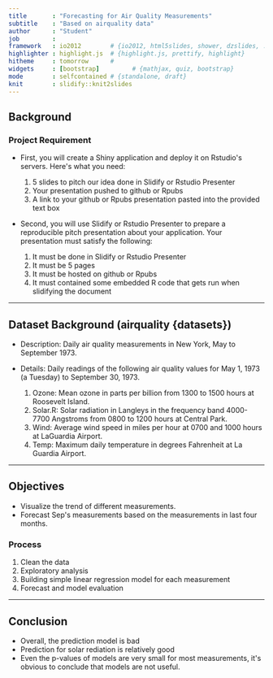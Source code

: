 ```yaml
---
title       : "Forecasting for Air Quality Measurements"
subtitle    : "Based on airquality data"
author      : "Student"
job         : 
framework   : io2012        # {io2012, html5slides, shower, dzslides, ...}
highlighter : highlight.js  # {highlight.js, prettify, highlight}
hitheme     : tomorrow      # 
widgets     : [bootstrap]         # {mathjax, quiz, bootstrap}
mode        : selfcontained # {standalone, draft}
knit        : slidify::knit2slides
---
```


## Background

### Project Requirement
- First, you will create a Shiny application and deploy it on Rstudio's servers. Here's what you need:
  1. 5 slides to pitch our idea done in Slidify or Rstudio Presenter
  2. Your presentation pushed to github or Rpubs
  3. A link to your github or Rpubs presentation pasted into the provided text box
  
- Second, you will use Slidify or Rstudio Presenter to prepare a reproducible pitch presentation about your application. Your presentation must satisfy the following:
  1. It must be done in Slidify or Rstudio Presenter
  2. It must be 5 pages
  3. It must be hosted on github or Rpubs
  4. It must contained some embedded R code that gets run when slidifying the document

---

## Dataset Background (airquality {datasets})
- Description: 
  Daily air quality measurements in New York, May to September 1973.
  
- Details:
  Daily readings of the following air quality values for May 1, 1973 (a Tuesday) to September 30, 1973.

  1. Ozone: Mean ozone in parts per billion from 1300 to 1500 hours at Roosevelt Island.
  2. Solar.R: Solar radiation in Langleys in the frequency band 4000-7700 Angstroms from 0800 to 1200 hours at Central Park.
  3. Wind: Average wind speed in miles per hour at 0700 and 1000 hours at LaGuardia Airport.
  4. Temp: Maximum daily temperature in degrees Fahrenheit at La Guardia Airport.

---

## Objectives
- Visualize the trend of different measurements.
- Forecast Sep's measurements based on the measurements in last four months.

### Process
1. Clean the data
2. Exploratory analysis
3. Building simple linear regression model for each measurement
4. Forecast and model evaluation

---

## Conclusion
- Overall, the prediction model is bad
- Prediction for solar rediation is relatively good
- Even the p-values of models are very small for most measurements, it's obvious to conclude that models are not useful.






